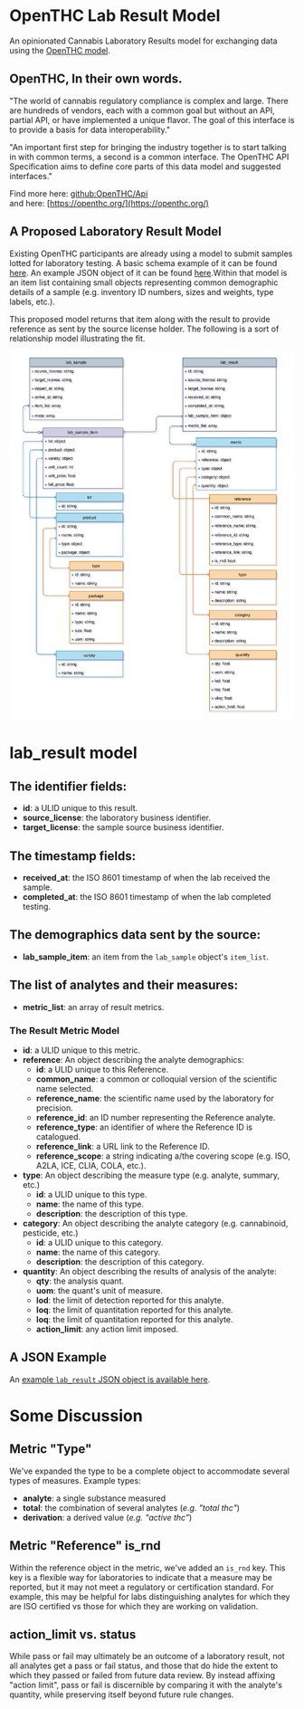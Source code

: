 # OpenTHC Lab Result Model
An opinionated Cannabis Laboratory Results model for exchanging data using the [OpenTHC model](https://github.com/openthc/api).

## OpenTHC, In their own words.

"The world of cannabis regulatory compliance is complex and large. There are hundreds of vendors, each with a common goal but without an API, partial API, or have implemented a unique flavor. The goal of this interface is to provide a basis for data interoperability."

"An important first step for bringing the industry together is to start talking in with common terms, a second is a common interface. The OpenTHC API Specification aims to define core parts of this data model and suggested interfaces."

Find more here: [github:OpenTHC/Api](https://github.com/openthc/api)  
and here: [https://openthc.org/](https://openthc.org/)  

## A Proposed Laboratory Result Model

Existing OpenTHC participants are already using a model to submit  samples lotted for laboratory testing. A basic schema example of it can be found [here](https://api.openthc.org/json-example#lab-sample). An example JSON object of it can be found [here](lab_sample.json).Within that model is an item list containing small objects representing common demographic details of a sample (e.g. inventory ID numbers, sizes and weights, type labels, etc.).

This proposed model returns that item along with the result to provide reference as sent by the source license holder. The following is a sort of relationship model illustrating the fit.

![image](OpenTHC_LabResultObject.svg)

# lab_result model

## The identifier fields:
* **id**: a ULID unique to this result.  
* **source_license**: the laboratory business identifier.  
* **target_license**: the sample source business identifier.  

## The timestamp fields:
* **received_at**:  the ISO 8601 timestamp of when the lab received the sample.  
* **completed_at**: the ISO 8601 timestamp of when the lab completed testing.

## The demographics data sent by the source:
* **lab_sample_item**: an item from the `lab_sample` object's `item_list`.

## The list of analytes and their measures:
* **metric_list**: an array of result metrics.

### The Result Metric Model
* **id**: a ULID unique to this metric.
* **reference**: An object describing the analyte demographics:  
  * **id**: a ULID unique to this Reference.
  * **common_name**: a common or colloquial version of the scientific name selected.
  * **reference_name**: the scientific name used by the laboratory for precision.
  * **reference_id**: an ID number representing the Reference analyte.
  * **reference_type**: an identifier of where the Reference ID is catalogued.
  * **reference_link**: a URL link to the Reference ID.  
  * **reference_scope**: a string indicating a/the covering scope (e.g. ISO, A2LA, ICE, CLIA, COLA, etc.).
* **type**: An object describing the measure type (e.g. analyte, summary, etc.)  
  * **id**: a ULID unique to this type.  
  * **name**: the name of this type.  
  * **description**: the description of this type.
* **category**: An object describing the analyte category (e.g. cannabinoid, pesticide, etc.)  
  * **id**: a ULID unique to this category.  
  * **name**: the name of this category.  
  * **description**: the description of this category.  
* **quantity**: An object describing the results of analysis of the analyte:  
  * **qty**: the analysis quant.
  * **uom**: the quant's unit of measure.
  * **lod**: the limit of detection reported for this analyte.
  * **loq**: the limit of quantitation reported for this analyte.
  * **loq**: the limit of quantitation reported for this analyte.
  * **action_limit**: any action limit imposed.

## A JSON Example
An [example `lab_result` JSON object is available here](lab_result.json).

# Some Discussion

## Metric "Type"

We've expanded the type to be a complete object to accommodate several types of measures. Example types:

* **analyte**: a single substance measured  
* **total**: the combination of several analytes (_e.g. "total thc"_)  
* **derivation**: a derived value (_e.g. "active thc"_)  

## Metric "Reference" is_rnd

Within the reference object in the metric, we've added an `is_rnd` key. This key is a flexible way for laboratories to indicate that a measure may be reported, but it may not meet a regulatory or certification standard. For example, this may be helpful for labs distinguishing analytes for which they are ISO certified vs those for which they are working on validation. 

## action_limit vs. status

While pass or fail may ultimately be an outcome of a laboratory result, not all analytes get a pass or fail status, and those that do hide the extent to which they passed or failed from future data review. By instead affixing "action limit", pass or fail is discernible by comparing it with the analyte's quantity, while preserving itself beyond future rule changes.